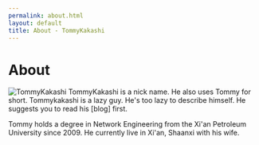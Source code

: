 ```yaml
---
permalink: about.html
layout: default
title: About - TommyKakashi
---
```

# About

<img src="../images/tommy.jpg" class="inline-left" title="TommyKakashi"/>
TommyKakashi is a nick name. He also uses Tommy for short.
Tommykakashi is a lazy guy. He's too lazy to describe himself.
He suggests you to read his [blog] first.

Tommy holds a degree in Network Engineering from the Xi'an Petroleum University since 2009.
He currently live in Xi'an, Shaanxi with his wife.

[blog]: /blog